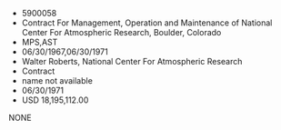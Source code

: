 * 5900058
* Contract For Management, Operation and Maintenance of       National Center For Atmospheric Research, Boulder, Colorado
* MPS,AST
* 06/30/1967,06/30/1971
* Walter Roberts, National Center For Atmospheric Research
* Contract
*   name not available
* 06/30/1971
* USD 18,195,112.00

NONE